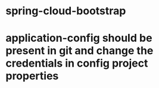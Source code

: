 # spring-cloud-bootstrap
# application-config should be present in git and change the credentials in config project properties
